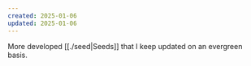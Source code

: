 ```yaml
---
created: 2025-01-06
updated: 2025-01-06
---
```

More developed [[./seed|Seeds]] that I keep updated on an evergreen basis.